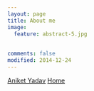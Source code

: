 ```yaml
---
layout: page
title: About me
image:
  feature: abstract-5.jpg
  
  
comments: false
modified: 2014-12-24
---
```



<div markdown="0"><a href="{{ https://github.com/AniketY/AniketY.github.io }}/theme-setup/" class="btn btn-info">Aniket Yadav</a> <a href="https://github.com/AniketY/AniketY.github.io" class="btn btn-success">Home</a></div>

